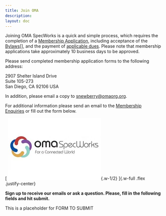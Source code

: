 ```yaml
---
title: Join OMA
description:
layout: doc
---
```


Joining OMA SpecWorks is a quick and simple process, which requires the completion of a [Membership Application](https://omaspecworks.org/wp-content/uploads/2019/11/OMA-Reference-2019-0004-General_Application.pdf), including acceptance of the [Bylaws](https://omaspecworks.org/wp-content/uploads/2020/01/OMA-Reference-2020-0001-Bylaws.pdf)[], and the payment of [applicable dues](https://omaspecworks.org/membership#dues). Please note that membership applications take approximately 10 business days to be approved.

Please send completed membership application forms to the following address:

2907 Shelter Island Drive  
Suite 105-273  
San Diego, CA 92106 USA  

In addition, please email a copy to [snewberry@omaorg.org](snewberry@omaorg.org).

For additional information please send an email to the [Membership Enquiries](https://omaspecworks.org/contact-us/) or fill out the form below.


[ ![OMASpecWorks!](/images/oma-specworks-logo.jpg){.w-1/2} ]{.w-full .flex .justify-center}

**Sign up to receive our emails or ask a question. Please, fill in the following fields and hit submit.**
 
 This is a placeholder for FORM TO SUBMIT 
